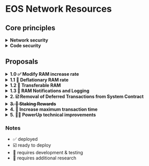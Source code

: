 # EOS Network Resources

## Core principles

<details>
<summary><b>Network security</b></summary>

- Voter participation must not decrease
- Network must not be at increased risk

</details>

<details>
<summary><b>Code security</b></summary>

- Minimal system contract modifications
- No risk of loss of funds
- Code review should contain minimal code complexity

</details>

## Proposals

<details>
<summary><b>1.0 ✅ Modify RAM increase rate</b></summary>

> [Introduction & Motivation](https://github.com/EOS-Nation/eos-network-resources/tree/main/1.%20Modify%20RAM%20Increase%20Rate)

### Proposal

Set RAM increase rate to 0 bytes per block.

- `eosio::setramrate` to `bytes_per_block=0`

### MSIG

- https://bloks.io/msig/eosnationftw/setramrate

</details>


<details>
<summary><b>1.1 🚧 Deflationary RAM rate</b></summary>

### Proposal

Allow for signed integer for `bytes_per_block` RAM rate (allows deflationary virtual RAM supply)

https://github.com/eosnetworkfoundation/eos-system-contracts/pull/101

### Requirements
- Set `setramrate::bytes_per_block` to `int16_t` (signed integer)
- Set `global2::new_ram_per_block` to `int16_t` (signed integer)

### Preconditions
- `max_ram_size` cannot be below `total_ram_bytes_reserved`

### References

- **system_contract**
  - [update_ram_supply](https://github.com/eosnetworkfoundation/eos-system-contracts/blob/c6113dbec2282825ce8d1fb6396fe82500af9019/contracts/eosio.system/src/eosio.system.cpp#L87-L103)
  - [setramrate](https://github.com/eosnetworkfoundation/eos-system-contracts/blob/c6113dbec2282825ce8d1fb6396fe82500af9019/contracts/eosio.system/src/eosio.system.cpp#L105-L110)
  - [global](https://github.com/eosnetworkfoundation/eos-system-contracts/blob/c6113dbec2282825ce8d1fb6396fe82500af9019/contracts/eosio.system/include/eosio.system/eosio.system.hpp#L142-L146)
  - [global2](https://github.com/eosnetworkfoundation/eos-system-contracts/blob/c6113dbec2282825ce8d1fb6396fe82500af9019/contracts/eosio.system/include/eosio.system/eosio.system.hpp#L168-L179)

</details>

<details>
<summary><b>1.2 🚧 Transferable RAM</b></summary>

### Proposal

New RAM system contract action to transfer RAM from one account to another without any fees.

https://github.com/eosnetworkfoundation/eos-system-contracts/pull/102

#### ACTION: `ramtransfer`

- `from {name}`
- `to {name}`
- `bytes {int64}`

### Requirements
- Charges 0% fee to transfer
- Only uncommited RAM can be transferred
- Notify `receiver` by `require_recipient`

### Preconditions
- `from` must have sufficient `ram_bytes` prior to transfer
- `from` decrease `ram_bytes` by `bytes`
- `to` must exists
- `to` account can be a contract
- `to` account can have zero available RAM bytes
- `to` increase `ram_bytes` by `bytes`
- handle `ram_managed` accounts

### References

- **system_contract**
  - [buyram](https://github.com/eosnetworkfoundation/eos-system-contracts/blob/c6113dbec2282825ce8d1fb6396fe82500af9019/contracts/eosio.system/src/delegate_bandwidth.cpp#L43-L103)
  - [sellram](https://github.com/eosnetworkfoundation/eos-system-contracts/blob/c6113dbec2282825ce8d1fb6396fe82500af9019/contracts/eosio.system/src/delegate_bandwidth.cpp#L111-L159)
- **resource_limits_manager**
  - [verify_account_ram_usage](https://github.com/AntelopeIO/leap/blob/96965434094d8d9a3808c7060061eadf5b632b8d/libraries/chain/resource_limits.cpp#L232-L242)
  - [set_account_limits](https://github.com/AntelopeIO/leap/blob/96965434094d8d9a3808c7060061eadf5b632b8d/libraries/chain/resource_limits.cpp#L249-L270)
  - [get_account_limits](https://github.com/AntelopeIO/leap/blob/96965434094d8d9a3808c7060061eadf5b632b8d/libraries/chain/resource_limits.cpp#L303-L315)
- **privileged**
  - [set_resource_limits](https://github.com/AntelopeIO/leap/blob/96965434094d8d9a3808c7060061eadf5b632b8d/libraries/chain/webassembly/privileged.cpp#L27-L35)
  - [get_resource_limits](https://github.com/AntelopeIO/leap/blob/96965434094d8d9a3808c7060061eadf5b632b8d/libraries/chain/webassembly/privileged.cpp#L37C20-L42)

</details>

<details>
<summary><b>1.3 🚧 RAM Notifications and Logging</b></summary>

### Proposal

Improve RAM logging by including additional inline actions and notifications via the use of `require_recipient`.

https://github.com/eosnetworkfoundation/eos-system-contracts/pull/103

## API Changes

- Add `require_recipient(receiver)` on `buyram` & `buyrambytes` actions

#### ACTION: `logbuyram`

- `payer {name}`
- `receiver {name}`
- `quant {asset}`
- `bytes {int64}`

</details>

<details>
<summary><b>2. ☑️ Removal of Deferred Transactions from System Contract</b></summary>

> [Introduction & Motivation](https://github.com/EOS-Nation/eos-network-resources/tree/main/2.%20Remove%20Deferred%20Transactions%20from%20System%20Contract)

### Proposal
[Deploy latest v3.2.0 system contract](https://github.com/eosnetworkfoundation/eos-system-contracts/releases/tag/v3.2.0)

- Within the system contracts the actions `system_contract::bidname`, `system_contract::buyram`, `wrap::exec` no longer issue deferred transactions.
- This is a change for the `system_contract::bidname` action, and failed bids will need an explict refund. For the `system_contract::buyram` action the default behavior remains unchanged.
- The `wrap::exec` action has been rewritten to use send instead of `send_deferred`.

</details>

<details>
<summary><s><b>3. 🚧 Staking Rewards</b></s></summary>

> [Introduction & Motivation](https://github.com/EOS-Nation/eos-network-resources/tree/main/3.%20Staking%20Rewards)

### Proposal

Revamp REX with modified parameters, increased allocation by 2% & burn system fees.

![image](https://github.com/EOS-Nation/eos-network-resources/assets/550895/3c37377c-f97f-416c-8dfa-aa241a310c34)

- Burn mechanism for system fees (Name Bids, RAM fee, PowerUp fees, more...)
  - All system fees are burned (sent to `eosio.null`)
  - Could cause the network to be deflationary
- REX to accept a portion of unallocated inflation
  - modify `producer_pay::claimrewards` to support `rex::channel_to_rex`
  - define new `rexparams` table with
    - `inflation_rex_factor=50000` (50% of unallocated inflation)
    - `num_of_maturity_buckets=5` (4 days)
  - define new `setrexparams` action to modify `inflation_rex_factor` & `num_of_maturity_buckets`
- Increase +2% of unallocated inflation going to REX
  - call `eosio::setinflation` action with the following parameters:
    - `annual_rate=500` (previously 300)
    - `inflation_pay_factor=50000` (previously 30000)
- Remove `check_voting_requirement` checks from `buyrex`
  - resolves circular dependencies between `delegatebw`, `voteproducer`, and `buyrex`. [#51](https://github.com/EOSIO/eosio.system/issues/51)
  - allows for neutral actors to participate in REX (ex: EOS EVM Bridge)

### Considerations
- Increase REX staking period
  - modify `num_of_maturity_buckets=8` to change staking period from 4 days to 7 days
- Prevent REX liquid staking
  - modify `mvtosavings` and `mvfrsavings` to be a requirement for `buyrex`
  - matured REX loans should automatically trigger `sellrex` action

### References

- [WAX Tokenomics Upgrade](https://github.com/worldwide-asset-exchange/wax-system-contracts/blob/0f83469f55098c94ab78ad2fb5b5aa268be9fc6c/tokenomics/README.md)

</details>

<details>
<summary><b>4. 🚧 Increase maximum transaction time</b></summary>

> [Introduction & Motivation](https://github.com/EOS-Nation/eos-network-resources/tree/main/4.%20Increase%20Maximum%20Transaction%20Time)

### Operations

**[Deployment of Leap 5.0.0](https://github.com/AntelopeIO/leap/releases/tag/v5.0.0-rc3) (stable release)**

- Assuming default of 30 ms for `max-transaction-time`, that effectively raises the CPU time available by 5x to 150 ms.
- Leap 5.0.0 brings the selective EOS VM OC feature which may increase some computations in EOS EVM by a similar multiplier.
- That is already getting us a significant gain in computation capacity per EOS transaction which should translate to higher overall gas limits per EVM transaction (assuming 1 EVM transaction per EOS transaction).

### No Change

- There is no need at the moment to further raise `max_transaction_cpu_usage` for the purposes of EOS EVM.

</details>

<details>
<summary><b>5. 🚧📖 PowerUp technical improvements</b></summary>

> [Introduction & Motivation](https://github.com/EOS-Nation/eos-network-resources/tree/main/5.%20PowerUp%20technical%20improvements)

### Proposal

Introduce an enhanced Powerup utility function designed to facilitate user interaction with the native Powerup action in a seamless manner.

- Make a payment using a set amount of EOS (ex: "I want to pay 1 EOS")
- Lease a specific duration of CPU time (ex: "I want 10ms of CPU")

### Requirements

- Make `powerupms` to do 1ms of CPU
- Make `powerupcost` to pay 1 EOS for CPU
- Make `powerupkb` to buy 1kb of NET

### No Change

- Powerup CPU/NET ratios remain unchanged

### References

- https://ultra.io/articles/61-3/ultra-blockchain-resource-model

</details>

### Notes
- ✅ deployed
- ☑️ ready to deploy
- 🚧 requires development & testing
- 📖 requires additional research

